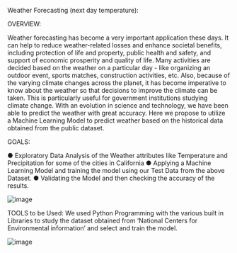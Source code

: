 Weather Forecasting (next day temperature):

OVERVIEW:

Weather forecasting has become a very important application these days. It can help to reduce weather-related losses and enhance societal benefits, including protection of life and property, public health and safety, and support of economic prosperity and quality of life. Many activities are decided based on the weather on a particular day - like organizing an outdoor event, sports matches, construction activities, etc. Also, because of the varying climate changes across the planet, it has become imperative to know about the weather so that decisions to improve the climate can be taken. This is particularly useful for government institutions studying climate change. With an evolution in science and technology, we have been able to predict the weather with great accuracy. Here we propose to utilize a Machine Learning Model to predict weather based on the historical data obtained from the public dataset.


GOALS:

● Exploratory Data Analysis of the Weather attributes like Temperature and Precipitation for some of the cities in California
● Applying a Machine Learning Model and training the model using our Test Data from the above Dataset.
● Validating the Model and then checking the accuracy of the results.

![image](https://user-images.githubusercontent.com/86750299/230691688-7ce500c4-edc8-4d73-bd19-fd47e15a4823.png)


TOOLS to be Used:
We used Python Programming with the various built in Libraries to study the dataset obtained from ‘National Centers for Environmental information’ and select and train the model.

![image](https://user-images.githubusercontent.com/86750299/230691725-d7a0a6ba-288f-42b9-9129-07aab87784bb.png)


